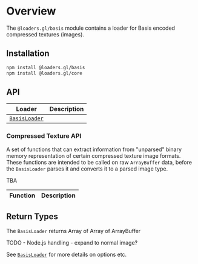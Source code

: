 # Overview

The `@loaders.gl/basis` module contains a loader for Basis encoded compressed textures (images).

## Installation

```bash
npm install @loaders.gl/basis
npm install @loaders.gl/core
```

## API

| Loader                                                         | Description |
| -------------------------------------------------------------- | ----------- |
| [`BasisLoader`](modules/basis/docs/api-reference/basis-loader) |             |

### Compressed Texture API

A set of functions that can extract information from "unparsed" binary memory representation of certain compressed texture image formats. These functions are intended to be called on raw `ArrayBuffer` data, before the `BasisLoader` parses it and converts it to a parsed image type.

TBA

| Function | Description |
| -------- | ----------- |


## Return Types

The `BasisLoader` returns Array of Array of ArrayBuffer

TODO - Node.js handling - expand to normal image?

See [`BasisLoader`](modules/basis/docs/api-reference/image-loader) for more details on options etc.
